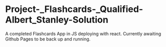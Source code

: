 # Project-_Flashcards-_Qualified-Albert_Stanley-Solution
A completed Flashcards App in JS deploying with react.  Currently awaiting Github Pages to be back up and running.
